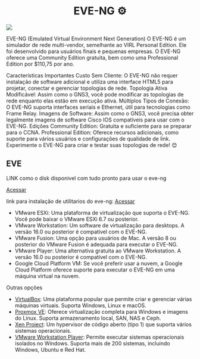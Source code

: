<h1 align ="center"> EVE-NG  ⚙</h1>

<img src="https://www.eve-ng.net/wp-content/uploads/2019/11/Screenshot-2019-11-14-at-13.25.02-e1593123597917.png" width="">

EVE-NG (Emulated Virtual Environment Next Generation)
O EVE-NG é um simulador de rede multi-vendor, semelhante ao VIRL Personal Edition. Ele foi desenvolvido para usuários finais e pequenas empresas. O EVE-NG oferece uma Community Edition gratuita, bem como uma Professional Edition por $110,75 por ano.

Características Importantes
Custo Sem Cliente: O EVE-NG não requer instalação de software adicional e utiliza uma interface HTML5 para projetar, conectar e gerenciar topologias de rede.
Topologia Ativa Modificável: Assim como o GNS3, você pode modificar as topologias de rede enquanto elas estão em execução ativa.
Múltiplos Tipos de Conexão: O EVE-NG suporta interfaces seriais e Ethernet, útil para tecnologias como Frame Relay.
Imagens de Software: Assim como o GNS3, você precisa obter legalmente imagens de software Cisco IOS compatíveis para usar com o EVE-NG.
Edições
Community Edition: Gratuita e suficiente para se preparar para o CCNA.
Professional Edition: Oferece recursos adicionais, como suporte para vários usuários e configurações de qualidade de link.
Experimente o EVE-NG para criar e testar suas topologias de rede! 😊



## EVE
<p>LINK como o disk disponivel com tudo pronto para usar o eve-ng </p> <a href="https://mega.nz/folder/OBgQlRCD#iozAom8OS0-vQyy5MfaH8Q" target="_blank">Acessar</a></p>
link para instalação de utilitarios do eve-ng:  <a href="https://www.eve-ng.net/index.php/download/" target="_blank">Acessar</a></p>
<ul>
  <li>VMware ESXi</a>: Uma plataforma de virtualização que suporta o EVE-NG. Você pode baixar o VMware ESXi 6.7 ou posterior.</li>
  <li>VMware Workstation</a>: Um software de virtualização para desktops. A versão 16.0 ou posterior é compatível com o EVE-NG.</li>
  <li>VMware Fusion</a>: Uma opção para usuários de Mac. A versão 8 ou posterior do VMware Fusion é adequada para executar o EVE-NG.</li>
  <li>VMware Player</a>: Uma alternativa gratuita ao VMware Workstation. A versão 16.0 ou posterior é compatível com o EVE-NG.</li>
  <li>Google Cloud Platform VM: Se você preferir usar a nuvem, a Google Cloud Platform oferece suporte para executar o EVE-NG em uma máquina virtual na nuvem.</li>
</ul>

Outras opções 

<ul>
  <li><a href="https://www.virtualbox.org/">VirtualBox</a>: Uma plataforma popular que permite criar e gerenciar várias máquinas virtuais. Suporta Windows, Linux e macOS.</li>
  <li><a href="https://www.proxmox.com/proxmox-ve">Proxmox VE</a>: Oferece virtualização completa para Windows e imagens do Linux. Suporta armazenamento local, SAN, NAS e Ceph.</li>
  <li><a href="https://xenproject.org/">Xen Project</a>: Um hypervisor de código aberto (tipo 1) que suporta vários sistemas operacionais.</li>
  <li><a href="https://www.vmware.com/products/workstation-player.html">VMware Workstation Player</a>: Permite executar sistemas operacionais isolados no Windows. Suporta mais de 200 sistemas, incluindo Windows, Ubuntu e Red Hat.</li>
</ul>






